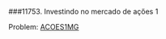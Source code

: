 ###11753. Investindo no mercado de açőes 1

Problem: [ACOES1MG](http://br.spoj.com/problems/ACOES1MG)